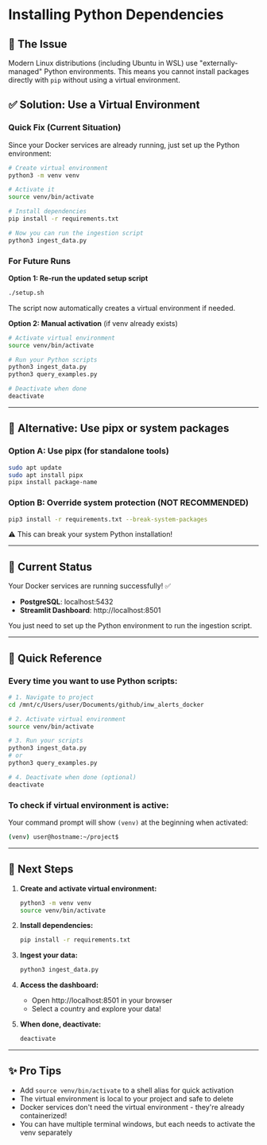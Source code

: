 # Installing Python Dependencies

## 🐍 The Issue

Modern Linux distributions (including Ubuntu in WSL) use "externally-managed" Python environments. This means you cannot install packages directly with `pip` without using a virtual environment.

## ✅ Solution: Use a Virtual Environment

### Quick Fix (Current Situation)

Since your Docker services are already running, just set up the Python environment:

```bash
# Create virtual environment
python3 -m venv venv

# Activate it
source venv/bin/activate

# Install dependencies
pip install -r requirements.txt

# Now you can run the ingestion script
python3 ingest_data.py
```

### For Future Runs

**Option 1: Re-run the updated setup script**
```bash
./setup.sh
```
The script now automatically creates a virtual environment if needed.

**Option 2: Manual activation** (if venv already exists)
```bash
# Activate virtual environment
source venv/bin/activate

# Run your Python scripts
python3 ingest_data.py
python3 query_examples.py

# Deactivate when done
deactivate
```

---

## 🔧 Alternative: Use pipx or system packages

### Option A: Use pipx (for standalone tools)
```bash
sudo apt update
sudo apt install pipx
pipx install package-name
```

### Option B: Override system protection (NOT RECOMMENDED)
```bash
pip3 install -r requirements.txt --break-system-packages
```
⚠️ This can break your system Python installation!

---

## 🎯 Current Status

Your Docker services are running successfully! ✅
- **PostgreSQL**: localhost:5432
- **Streamlit Dashboard**: http://localhost:8501

You just need to set up the Python environment to run the ingestion script.

---

## 📝 Quick Reference

### Every time you want to use Python scripts:

```bash
# 1. Navigate to project
cd /mnt/c/Users/user/Documents/github/inw_alerts_docker

# 2. Activate virtual environment
source venv/bin/activate

# 3. Run your scripts
python3 ingest_data.py
# or
python3 query_examples.py

# 4. Deactivate when done (optional)
deactivate
```

### To check if virtual environment is active:
Your command prompt will show `(venv)` at the beginning when activated:
```bash
(venv) user@hostname:~/project$
```

---

## 🚀 Next Steps

1. **Create and activate virtual environment:**
   ```bash
   python3 -m venv venv
   source venv/bin/activate
   ```

2. **Install dependencies:**
   ```bash
   pip install -r requirements.txt
   ```

3. **Ingest your data:**
   ```bash
   python3 ingest_data.py
   ```

4. **Access the dashboard:**
   - Open http://localhost:8501 in your browser
   - Select a country and explore your data!

5. **When done, deactivate:**
   ```bash
   deactivate
   ```

---

## ✨ Pro Tips

- Add `source venv/bin/activate` to a shell alias for quick activation
- The virtual environment is local to your project and safe to delete
- Docker services don't need the virtual environment - they're already containerized!
- You can have multiple terminal windows, but each needs to activate the venv separately


